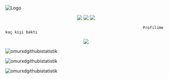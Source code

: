    ![Logo](https://wallpapercave.com/wp/wp8650343.jpg)
<p align="center">
  <a href="https://discord.com/users/368787784581906452" target"blank_"><img src="https://img.shields.io/badge/discord%20-7289DA.svg?&style=for-the-badge&logo=discord&logoColor=white"></a>
  <a href="https://instagram.com/omurxddddd" target"blank_"><img src="https://img.shields.io/badge/INSTAGRAM%20-DC3175.svg?&style=for-the-badge&logo=instagram&logoColor=white"></a>
 <a href="https://www.youtube.com/channel/UCyPbQYCyHvNmreeHIBRSoGA" target"blank_"><img src="https://img.shields.io/badge/YOUTUBE%20-191717.svg?&style=for-the-badge&logo=youtube&logoColor=white"></a>
</p>

                                                                Profilime kaç kişi baktı
</p>
<p align = "center">
<img src="https://profile-counter.glitch.me/{Omurxd}/count.svg" />
</p>
<p align="left"> <img src="https://komarev.com/ghpvc/?username=Omurxd&label=Profile%50views&color=0e75b6&style=flat" alt="omurxdgithubistatistik" /> </p>
<p><img align="center" src="https://github-readme-stats.vercel.app/api?username=Omurxd&show_icons=true&theme=radical" alt="omurxdgithubistatistik" /></p>

<p><img align="center" src="https://github-readme-streak-stats.herokuapp.com/?user=Omurxd&theme=radical" alt="omurxdgithubistatistik" /></p> 
